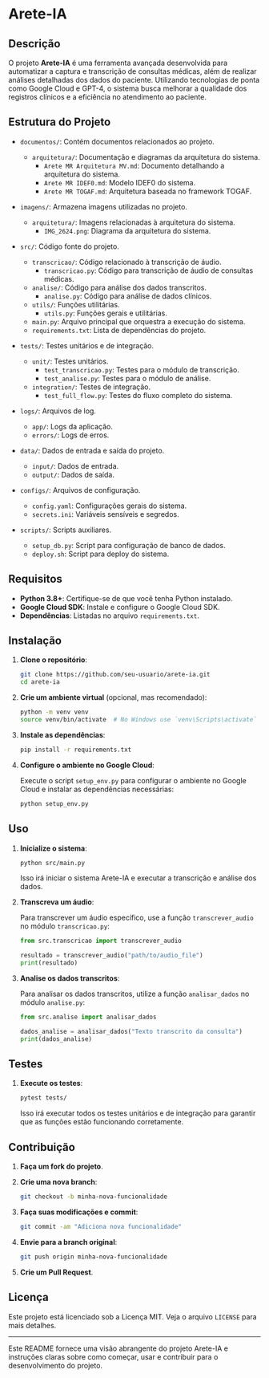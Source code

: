 # Arete-IA

## Descrição

O projeto **Arete-IA** é uma ferramenta avançada desenvolvida para automatizar a captura e transcrição de consultas médicas, além de realizar análises detalhadas dos dados do paciente. Utilizando tecnologias de ponta como Google Cloud e GPT-4, o sistema busca melhorar a qualidade dos registros clínicos e a eficiência no atendimento ao paciente.

## Estrutura do Projeto

- `documentos/`: Contém documentos relacionados ao projeto.
  - `arquitetura/`: Documentação e diagramas da arquitetura do sistema.
    - `Arete MR Arquitetura MV.md`: Documento detalhando a arquitetura do sistema.
    - `Arete MR IDEF0.md`: Modelo IDEF0 do sistema.
    - `Arete MR TOGAF.md`: Arquitetura baseada no framework TOGAF.
  
- `imagens/`: Armazena imagens utilizadas no projeto.
  - `arquitetura/`: Imagens relacionadas à arquitetura do sistema.
    - `IMG_2624.png`: Diagrama da arquitetura do sistema.

- `src/`: Código fonte do projeto.
  - `transcricao/`: Código relacionado à transcrição de áudio.
    - `transcricao.py`: Código para transcrição de áudio de consultas médicas.
  - `analise/`: Código para análise dos dados transcritos.
    - `analise.py`: Código para análise de dados clínicos.
  - `utils/`: Funções utilitárias.
    - `utils.py`: Funções gerais e utilitárias.
  - `main.py`: Arquivo principal que orquestra a execução do sistema.
  - `requirements.txt`: Lista de dependências do projeto.

- `tests/`: Testes unitários e de integração.
  - `unit/`: Testes unitários.
    - `test_transcricao.py`: Testes para o módulo de transcrição.
    - `test_analise.py`: Testes para o módulo de análise.
  - `integration/`: Testes de integração.
    - `test_full_flow.py`: Testes do fluxo completo do sistema.

- `logs/`: Arquivos de log.
  - `app/`: Logs da aplicação.
  - `errors/`: Logs de erros.

- `data/`: Dados de entrada e saída do projeto.
  - `input/`: Dados de entrada.
  - `output/`: Dados de saída.

- `configs/`: Arquivos de configuração.
  - `config.yaml`: Configurações gerais do sistema.
  - `secrets.ini`: Variáveis sensíveis e segredos.

- `scripts/`: Scripts auxiliares.
  - `setup_db.py`: Script para configuração de banco de dados.
  - `deploy.sh`: Script para deploy do sistema.

## Requisitos

- **Python 3.8+**: Certifique-se de que você tenha Python instalado.
- **Google Cloud SDK**: Instale e configure o Google Cloud SDK.
- **Dependências**: Listadas no arquivo `requirements.txt`.

## Instalação

1. **Clone o repositório**:

    ```bash
    git clone https://github.com/seu-usuario/arete-ia.git
    cd arete-ia
    ```

2. **Crie um ambiente virtual** (opcional, mas recomendado):

    ```bash
    python -m venv venv
    source venv/bin/activate  # No Windows use `venv\Scripts\activate`
    ```

3. **Instale as dependências**:

    ```bash
    pip install -r requirements.txt
    ```

4. **Configure o ambiente no Google Cloud**:

    Execute o script `setup_env.py` para configurar o ambiente no Google Cloud e instalar as dependências necessárias:

    ```bash
    python setup_env.py
    ```

## Uso

1. **Inicialize o sistema**:

    ```bash
    python src/main.py
    ```

    Isso irá iniciar o sistema Arete-IA e executar a transcrição e análise dos dados.

2. **Transcreva um áudio**:

    Para transcrever um áudio específico, use a função `transcrever_audio` no módulo `transcricao.py`:

    ```python
    from src.transcricao import transcrever_audio

    resultado = transcrever_audio("path/to/audio_file")
    print(resultado)
    ```

3. **Analise os dados transcritos**:

    Para analisar os dados transcritos, utilize a função `analisar_dados` no módulo `analise.py`:

    ```python
    from src.analise import analisar_dados

    dados_analise = analisar_dados("Texto transcrito da consulta")
    print(dados_analise)
    ```

## Testes

1. **Execute os testes**:

    ```bash
    pytest tests/
    ```

    Isso irá executar todos os testes unitários e de integração para garantir que as funções estão funcionando corretamente.

## Contribuição

1. **Faça um fork do projeto**.
2. **Crie uma nova branch**:

    ```bash
    git checkout -b minha-nova-funcionalidade
    ```

3. **Faça suas modificações e commit**:

    ```bash
    git commit -am "Adiciona nova funcionalidade"
    ```

4. **Envie para a branch original**:

    ```bash
    git push origin minha-nova-funcionalidade
    ```

5. **Crie um Pull Request**.

## Licença

Este projeto está licenciado sob a Licença MIT. Veja o arquivo `LICENSE` para mais detalhes.

---

Este README fornece uma visão abrangente do projeto Arete-IA e instruções claras sobre como começar, usar e contribuir para o desenvolvimento do projeto.
